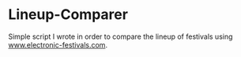 # Lineup-Comparer
Simple script I wrote in order to compare the lineup of festivals using www.electronic-festivals.com.
